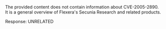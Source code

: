 The provided content does not contain information about CVE-2005-2890. It is a general overview of Flexera's Secunia Research and related products.

Response: UNRELATED